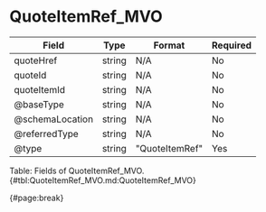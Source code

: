 <!--
    ATTENTION: This file was generated via gradle!
               Do NOT manually edit this file! Any such changes will be overwritten!
-->

# QuoteItemRef_MVO

| Field | Type | Format | Required |
| ------- | ------- | ------- | --- |
| quoteHref | string | N/A | No |
| quoteId | string | N/A | No |
| quoteItemId | string | N/A | No |
| @baseType | string | N/A | No |
| @schemaLocation | string | N/A | No |
| @referredType | string | N/A | No |
| @type | string | "QuoteItemRef" | Yes |

Table: Fields of QuoteItemRef_MVO. {#tbl:QuoteItemRef_MVO.md:QuoteItemRef_MVO}

{#page:break}
